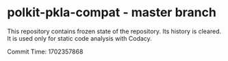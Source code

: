 # polkit-pkla-compat - master branch

This repository contains frozen state of the repository.
Its history is cleared. It is used only for static code
analysis with Codacy.

Commit Time: 1702357868